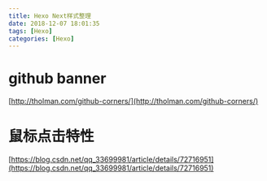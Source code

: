 ```yaml
---
title: Hexo Next样式整理
date: 2018-12-07 18:01:35
tags: [Hexo]
categories: [Hexo]
---
```



# github banner

[http://tholman.com/github-corners/](http://tholman.com/github-corners/)


# 鼠标点击特性
[https://blog.csdn.net/qq_33699981/article/details/72716951](https://blog.csdn.net/qq_33699981/article/details/72716951)
